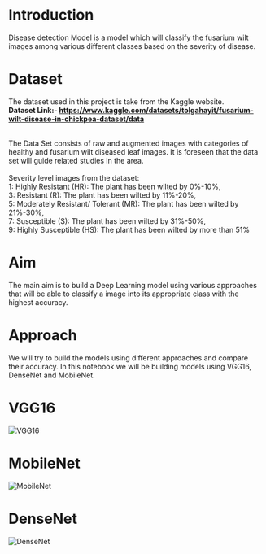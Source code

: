 # Introduction

Disease detection Model is a model which will classify the fusarium wilt images among various different classes based on the severity of disease.

# Dataset

The dataset used in this project is take from the Kaggle website.
<br>
<b>Dataset Link:- https://www.kaggle.com/datasets/tolgahayit/fusarium-wilt-disease-in-chickpea-dataset/data </b>
<br>

<br>
The Data Set consists of raw and augmented images with categories of healthy and fusarium wilt diseased leaf images. It is foreseen that the data set will guide related studies in the area.
<br>

<br>
Severity level images from the dataset:
<br>1: Highly Resistant (HR): The plant has been wilted by 0%-10%,
<br>3: Resistant (R): The plant has been wilted by 11%-20%,
<br>5: Moderately Resistant/ Tolerant (MR): The plant has been wilted by 21%-30%,
<br>7: Susceptible (S): The plant has been wilted by 31%-50%,
<br>9: Highly Susceptible (HS): The plant has been wilted by more than 51%
<br>


# Aim

The main aim is to build a Deep Learning model using various approaches that will be able to classify a image into its appropriate class with the highest accuracy.

# Approach

We will try to build the models using  different approaches and compare their accuracy. In this notebook we will be building models using VGG16, DenseNet and MobileNet. 

# VGG16
![VGG16](https://github.com/the-silent-geek/DL-Simplified/blob/7652413344186a95ec90a15f639f3efc10da6493/Fusarium%20Wilt%20Disease%20Detection/images/VGG16.jpg)

# MobileNet
![MobileNet](https://github.com/the-silent-geek/DL-Simplified/blob/01c08181398f712cb364bbe9f71749a23ef668fb/Fusarium%20Wilt%20Disease%20Detection/images/MobileNet.jpg)

# DenseNet
![DenseNet](https://github.com/the-silent-geek/DL-Simplified/blob/97e0d242b9c5dbc11bae466b6f4dc8ba9f1b01e5/Fusarium%20Wilt%20Disease%20Detection/images/DenseNet210.jpg)

